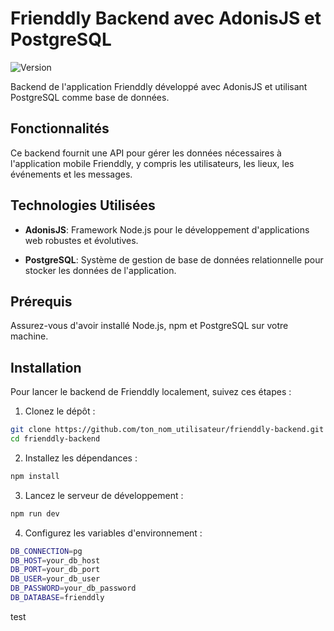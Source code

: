 # Frienddly Backend avec AdonisJS et PostgreSQL
![Version](https://img.shields.io/badge/version-1.0.0-blue)

Backend de l'application Frienddly développé avec AdonisJS et utilisant PostgreSQL comme base de données.

## Fonctionnalités

Ce backend fournit une API pour gérer les données nécessaires à l'application mobile Frienddly, y compris les utilisateurs, les lieux, les événements et les messages.

## Technologies Utilisées

- **AdonisJS**: Framework Node.js pour le développement d'applications web robustes et évolutives.
  
- **PostgreSQL**: Système de gestion de base de données relationnelle pour stocker les données de l'application.

## Prérequis

Assurez-vous d'avoir installé Node.js, npm et PostgreSQL sur votre machine.

## Installation

Pour lancer le backend de Frienddly localement, suivez ces étapes :

1. Clonez le dépôt :

```bash
git clone https://github.com/ton_nom_utilisateur/frienddly-backend.git
cd frienddly-backend
```

2. Installez les dépendances :

```bash
npm install 
```

3. Lancez le serveur de développement :

```bash
npm run dev
```

4. Configurez les variables d'environnement :

```bash
DB_CONNECTION=pg
DB_HOST=your_db_host
DB_PORT=your_db_port
DB_USER=your_db_user
DB_PASSWORD=your_db_password
DB_DATABASE=frienddly
```
   
test
